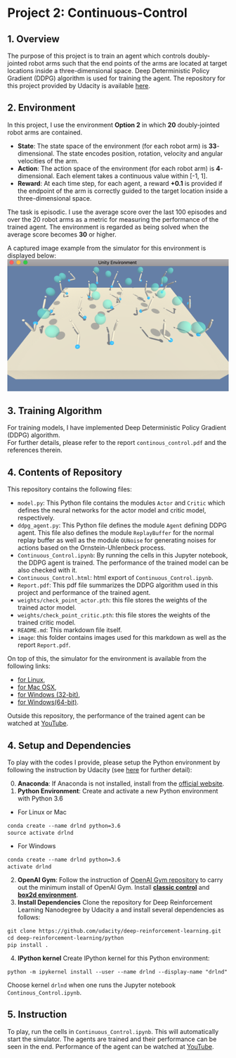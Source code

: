 # Project 2: Continuous-Control

## 1. Overview
The purpose of this project is to train an agent which
controls doubly-jointed robot arms such that the end points of the
arms are located at target locations inside a three-dimensional space.
Deep Deterministic Policy Gradient (DDPG) algorithm is used for training the agent.
The repository for this project provided by Udacity is available
[here](https://github.com/udacity/deep-reinforcement-learning/tree/master/p2_continuous-control).

## 2. Environment
In this project, I use the environment **Option 2** in which
**20** doubly-jointed robot arms are contained.
- **State**: The state space of the environment (for each robot arm)
is **33**-dimensional. The state encodes
position, rotation, velocity and angular velocities of the arm.
- **Action**:
The action space of the environment (for each robot arm) is
**4**-dimensional. Each element takes a continuous value within [-1, 1].  
- **Reward**: At each time step, for each agent, a reward **+0.1** is provided if the
endpoint of the arm is correctly guided to the target location inside a
three-dimensional space.

The task is episodic. I use the average score over the last 100 episodes
and over the 20 robot arms as a metric for measuring the performance of the trained agent. The environment is regarded as being solved when the average score becomes
**30** or higher.

A captured image example from the simulator for this environment is displayed below:
![image_env](./image/image_env.png)

## 3. Training Algorithm
For training models, I have implemented Deep Deterministic Policy Gradient (DDPG) algorithm.  
For further details, please refer to the report `continous_control.pdf`
and the references therein.

## 4. Contents of Repository
This repository contains the following files:
- `model.py`: This Python file contains the modules `Actor` and `Critic` which
defines the neural networks for the actor model and critic model, respectively.
- `ddpg_agent.py`: This Python file defines the module `Agent` defining DDPG agent.
This file also defines
the module `ReplayBuffer` for the normal replay buffer as well as
the module `OUNoise` for generating noises for actions based on the Ornstein-Uhlenbeck
process.
- `Continuous_Control.ipynb`: By running the cells in this Jupyter notebook, the DDPG
agent is trained. The performance of the trained model can be also checked with it.   
- `Continuous_Control.html`: html export of `Continuous_Control.ipynb`.
- `Report.pdf`: This pdf file summarizes the DDPG algorithm used in this project and
performance of the trained agent.
- `weights/check_point_actor.pth`: this file stores the weights of the trained
actor model.
- `weights/check_point_critic.pth`: this file stores the weights of the trained
critic model.
- `README.md`: This markdown file itself.
- `image`: this folder contains images used for this markdown as well as the
report `Report.pdf`.

On top of this, the simulator for the environment is available from the following links:
- [for Linux](https://s3-us-west-1.amazonaws.com/udacity-drlnd/P2/Reacher/Reacher_Linux.zip),
- [for Mac OSX](https://s3-us-west-1.amazonaws.com/udacity-drlnd/P2/Reacher/Reacher.app.zip),
- [for Windows (32-bit)](https://s3-us-west-1.amazonaws.com/udacity-drlnd/P2/Reacher/Reacher_Windows_x86.zip),
- [for Windows(64-bit)](https://s3-us-west-1.amazonaws.com/udacity-drlnd/P2/Reacher/Reacher_Windows_x86_64.zip).

Outside this repository, the performance of the trained agent can be watched at
[YouTube](https://youtu.be/oOIoZQl99og).

## 4. Setup and Dependencies
To play with the codes I provide, please setup the Python environment
by following the instruction by Udacity (see [here](https://github.com/udacity/deep-reinforcement-learning)
for further detail):

0. **Anaconda**: If Anaconda is not installed, install from the
[official website](https://www.anaconda.com/).
1. **Python Environment**: Create and activate a new Python environment with Python 3.6
  - For Linux or Mac
  ```
  conda create --name drlnd python=3.6
  source activate drlnd
  ```
  - For Windows  
  ```
  conda create --name drlnd python=3.6
  activate drlnd
  ```
2. **OpenAI Gym**: Follow the instruction of
[OpenAI Gym repository](https://github.com/openai/gym) to carry out
the minimum install of OpenAI Gym. Install
[**classic control**](https://github.com/openai/gym#classic-control)
and [**box2d environment**](https://github.com/openai/gym#box2d).
3. **Install Dependencies**
Clone the repository for Deep Reinforcement Learning Nanodegree by Udacity a
and install several dependencies as follows:
```
git clone https://github.com/udacity/deep-reinforcement-learning.git
cd deep-reinforcement-learning/python
pip install .
```
4. **IPython kernel** Create IPython kernel for this Python environment:
```
python -m ipykernel install --user --name drlnd --display-name "drlnd"
```
Choose kernel `drlnd` when one runs the Jupyter notebook `Continous_Control.ipynb`.

## 5. Instruction
To play, run the cells in `Continuous_Control.ipynb`. This will automatically
start the simulator. The agents are trained and their performance
can be seen in the end. Performance of the agent can be watched at [YouTube](https://youtu.be/oOIoZQl99og).
